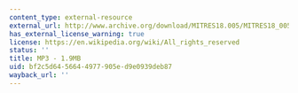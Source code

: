 ```yaml
---
content_type: external-resource
external_url: http://www.archive.org/download/MITRES18.005/MITRES18_005S10_Exponential_Summary_32K.mp3
has_external_license_warning: true
license: https://en.wikipedia.org/wiki/All_rights_reserved
status: ''
title: MP3 - 1.9MB
uid: bf2c5d64-5664-4977-905e-d9e0939deb87
wayback_url: ''
---
```

